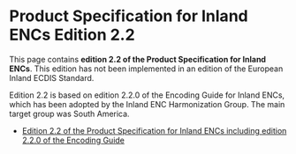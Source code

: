 # Product Specification for Inland ENCs Edition 2.2

 This page contains **edition 2.2 of the Product Specification for Inland ENCs**. This edition has not been implemented in an edition of the European Inland ECDIS Standard. 

Edition 2.2 is based on edition 2.2.0 of the Encoding Guide for Inland ENCs, which has been adopted by the Inland ENC Harmonization Group. The main target group was South America.

* [Edition 2.2 of the Product Specification for Inland ENCs including edition 2.2.0 of the Encoding Guide](ienc-product-specification-2.2/)



